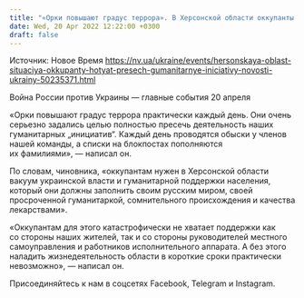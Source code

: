 ```yaml
---
title: "«Орки повышают градус террора». В Херсонской области оккупанты хотят полностью пресечь работу гуманитарных инициатив — облсовет"
date: Wed, 20 Apr 2022 12:22:00 +0300
draft: false
---
```

Источник: Новое Время https://nv.ua/ukraine/events/hersonskaya-oblast-situaciya-okkupanty-hotyat-presech-gumanitarnye-iniciativy-novosti-ukrainy-50235371.html


Война России против Украины — главные события 20 апреля

«Орки повышают градус террора практически каждый день. Они очень серьезно задались целью полностью пресечь деятельность наших гуманитарных „инициатив“. Каждый день проводятся обыски у членов нашей команды, а списки на блокпостах пополняются их фамилиями», — написал он.

По словам, чиновника, «оккупантам нужен в Херсонской области вакуум украинской власти и гуманитарной поддержки населения, который они должны заполнить своим русским миром, своей просроченной гуманитаркой, сомнительного происхождения и качества лекарствами».

«Оккупантам для этого катастрофически не хватает поддержки как со стороны наших жителей, так и со стороны руководителей местного самоуправления и работников исполнительного аппарата. А без этого наладить жизнедеятельность области в короткие сроки практически невозможно», — написал он.

Присоединяйтесь к нам в соцсетях Facebook, Telegram и Instagram.

